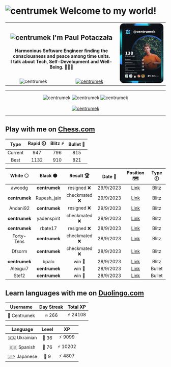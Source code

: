 <h1>
  <img
    src="https://emojis.slackmojis.com/emojis/images/1531849430/4246/blob-sunglasses.gif"
    width="30"
    alt="centrumek"
  />
  Welcome to my world!
</h1>

<table>
  <tbody>
    <tr>
      <td align="center" width="70%" colspan="2">
        <h2>
          <img
            src="https://raw.githubusercontent.com/MartinHeinz/MartinHeinz/master/wave.gif"
            width="30px"
            alt="centrumek"
          />
          I'm Paul Potaczała
        </h2>
        <h4>
          Harmonious Software Engineer finding the consciousness and peace among time units.
          <br/>
          I talk about Tech, Self-Development and Well-Being. 🌿🧘🚀
        </h4>
      </td>
      <td width="30%" rowspan="2">
        <a href="https://app.daily.dev/centrumek">
          <img
            src="./devcard.png"
            alt="centrumek"
          />
        </a>
      </td>
    </tr>
    <tr align="center">
      <td>
        <img
          src="https://komarev.com/ghpvc/?username=centrumek&label=visitors&color=0e75b6&style=flat"
          alt="centrumek"
        >
      </td>
      <td>
        <a href="https://stackoverflow.com/users/14496012/centrumek">
          <img
            src="https://stackoverflow.com/users/flair/14496012.png?theme=dark"
            alt="centrumek"
          >
        </a>
      </td>
    </tr>
  </tbody>
</table>

---
<div align="center">
  <img 
    src="https://github-readme-stats.vercel.app/api?username=centrumek&show_icons=true&count_private=true&theme=dark&hide_border=true&hide=issues,contribs&bg_color=00000000"
    alt="centrumek"
  />
  <img
    src="https://github-readme-stats.vercel.app/api/top-langs/?username=centrumek&layout=compact&hide_border=true&theme=dark&bg_color=00000000&langs_count=6&exclude_repo=air-statistic-app"
    alt="centrumek"
  />
  <img 
    src="https://github-readme-streak-stats.herokuapp.com?user=centrumek&theme=dark&hide_border=true&background=FFFFFF00"
    alt="centrumek"
  />
  <br/>
  <br/>
  <a href="https://www.buymeacoffee.com/centrumek">
    <img
      src="https://cdn.buymeacoffee.com/buttons/v2/default-orange.png"
      height="50"
      width="210"
      alt="centrumek"
    />
  </a>
</div>

---

## Play with me on [Chess.com](https://www.chess.com/member/centrumek)

<div align="center">
<!--START_SECTION:chessStats-->
<!-- Automatically generated with https://github.com/Balastrong/chess-stats-action -->

| Type | Rapid ⏲️ | Blitz ⚡ | Bullet 🔫 |
|:---:|:---:|:---:|:---:|
| Current | 947 | 796 | 815 |
| Best | 1132 | 910 | 821 |

| White ⚪ | Black ⚫ | Result 🏆 | Date 📅 | Position 🗺️ | Type 🕕 |
|:---:|:---:|:---:|:---:|:---:|:---:|
| awoodg | **centrumek** | resigned ❌ | 29/9/2023 | <a href="http://www.ee.unb.ca/cgi-bin/tervo/fen.pl?select=8/4k3/6K1/8/3Q4/8/8/8 b - -">Link</a> | Blitz |
| **centrumek** | Rupesh_jain | checkmated ❌ | 29/9/2023 | <a href="http://www.ee.unb.ca/cgi-bin/tervo/fen.pl?select=2r3k1/p4ppp/Kqb1p3/1P6/8/P2B4/7P/R7 w - -">Link</a> | Blitz |
| Andani92 | **centrumek** | resigned ❌ | 29/9/2023 | <a href="http://www.ee.unb.ca/cgi-bin/tervo/fen.pl?select=r2k3Q/pp1b3p/6p1/8/4p1p1/4P3/PP2N1PP/R1B2K2 b - -">Link</a> | Blitz |
| **centrumek** | yadenspirit | checkmated ❌ | 28/9/2023 | <a href="http://www.ee.unb.ca/cgi-bin/tervo/fen.pl?select=1r4k1/2p2ppp/2Q5/p2p4/Kq1P1P2/3Pn3/P7/2R5 w - -">Link</a> | Blitz |
| **centrumek** | rbate17 | resigned ❌ | 28/9/2023 | <a href="http://www.ee.unb.ca/cgi-bin/tervo/fen.pl?select=8/2k4p/2b5/2K3p1/p7/8/1P5P/4q3 w - -">Link</a> | Blitz |
| Forty-Tens | **centrumek** | checkmated ❌ | 28/9/2023 | <a href="http://www.ee.unb.ca/cgi-bin/tervo/fen.pl?select=4r1k1/3b1B2/2p1pR1Q/1pPpq3/p3P3/8/PPP3P1/5RK1 b - -">Link</a> | Blitz |
| Dfsorm | **centrumek** | checkmated ❌ | 28/9/2023 | <a href="http://www.ee.unb.ca/cgi-bin/tervo/fen.pl?select=1Q3Rnr/p6p/3qp1p1/1R2k3/3pP3/3P4/P3NPPP/6K1 b - -">Link</a> | Blitz |
| **centrumek** | bpalo | win 🥇 | 28/9/2023 | <a href="http://www.ee.unb.ca/cgi-bin/tervo/fen.pl?select=2b2rk1/5ppp/2p2n2/8/Q1P5/4P3/3K1PPP/5B1R b - -">Link</a> | Blitz |
| Alexgui7 | **centrumek** | win 🥇 | 28/9/2023 | <a href="http://www.ee.unb.ca/cgi-bin/tervo/fen.pl?select=1r1k1br1/p1p2p2/2Q4p/8/5Pbq/2P1P3/PP1N4/R1B1K1N1 w Q -">Link</a> | Bullet |
| Stef2 | **centrumek** | win 🥇 | 28/9/2023 | <a href="http://www.ee.unb.ca/cgi-bin/tervo/fen.pl?select=r1b2k2/pp2R3/2p1pB2/1n1pP1r1/3P4/2P5/PP6/R3KN2 w Q -">Link</a> | Bullet |

<!--END_SECTION:chessStats-->
</div>

## Learn languages with me on [Duolingo.com](https://www.duolingo.com/profile/Centrumek)

<div align="center">
<!--START_SECTION:duolingoStats-->
<!-- Automatically generated with https://github.com/centrumek/duolingo-readme-stats-->

| Username | Day Streak | Total XP |
|:---:|:---:|:---:|
| 👤 Centrumek | 🔥 266 | ⚡ 24108 |

| Language | Level | XP |
|:---:|:---:|:---:|
| 🇺🇦 Ukrainian | 👑 36 | ⚡ 9099 |
| 🇪🇸 Spanish | 👑 76 | ⚡ 10202 |
| 🇯🇵 Japanese | 👑 9 | ⚡ 4807 |

<!--END_SECTION:duolingoStats-->
</div>
<!--
**centrumek/centrumek** is a ✨ _special_ ✨ repository because its `README.md` (this file) appears on your GitHub profile.

Here are some ideas to get you started:

- 🔭 I’m currently working on ...
- 🌱 I’m currently learning ...
- 👯 I’m looking to collaborate on ...
- 🤔 I’m looking for help with ...
- 💬 Ask me about ...
- 📫 How to reach me: ...
- 😄 Pronouns: ...
- ⚡ Fun fact: ...
-->
